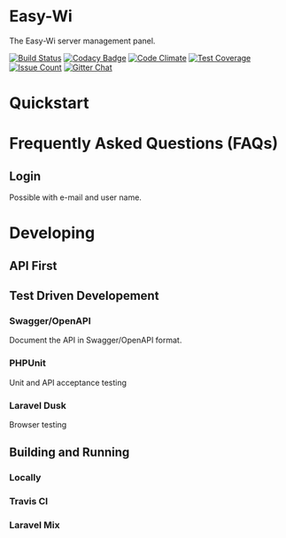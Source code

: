 Easy-Wi
===

The Easy-Wi server management panel.

[![Build Status](https://travis-ci.org/easy-wi/easy-wi.svg?branch=master)](https://travis-ci.org/easy-wi/easy-wi)
[![Codacy Badge](https://api.codacy.com/project/badge/Grade/352dd15604324e8c91e04bad49f17536)](https://www.codacy.com/app/ulrichblock/easy-wi?utm_source=github.com&amp;utm_medium=referral&amp;utm_content=easy-wi/easy-wi&amp;utm_campaign=Badge_Grade)
[![Code Climate](https://codeclimate.com/github/easy-wi/easy-wi/badges/gpa.svg)](https://codeclimate.com/github/easy-wi/easy-wi)
[![Test Coverage](https://codeclimate.com/github/easy-wi/easy-wi/badges/coverage.svg)](https://codeclimate.com/github/easy-wi/easy-wi/coverage)
[![Issue Count](https://codeclimate.com/github/easy-wi/easy-wi/badges/issue_count.svg)](https://codeclimate.com/github/easy-wi/easy-wi)
[![Gitter Chat](https://img.shields.io/badge/gitter-join%20chat-blue.svg)](https://gitter.im/easy-wi/Lobby?utm\_source=badge)

# Quickstart


# Frequently Asked Questions (FAQs)
## Login
Possible with e-mail and user name.

# Developing

## API First

## Test Driven Developement

### Swagger/OpenAPI
Document the API in Swagger/OpenAPI format.

### PHPUnit
Unit and API acceptance testing

### Laravel Dusk
Browser testing

## Building and Running
### Locally
### Travis CI
### Laravel Mix
